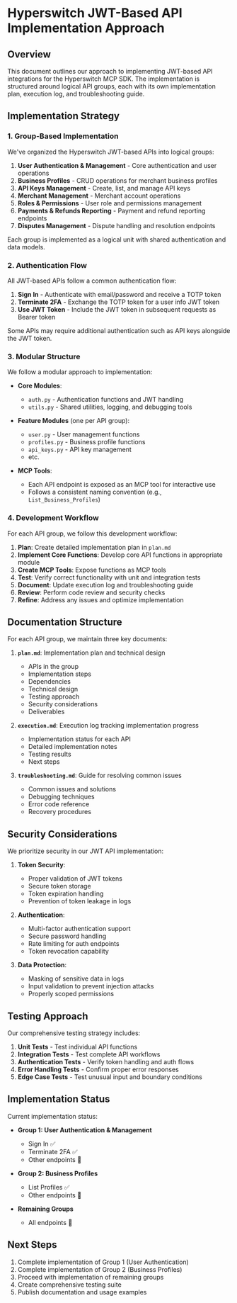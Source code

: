 # Hyperswitch JWT-Based API Implementation Approach

## Overview

This document outlines our approach to implementing JWT-based API integrations for the Hyperswitch MCP SDK. The implementation is structured around logical API groups, each with its own implementation plan, execution log, and troubleshooting guide.

## Implementation Strategy

### 1. Group-Based Implementation

We've organized the Hyperswitch JWT-based APIs into logical groups:

1. **User Authentication & Management** - Core authentication and user operations
2. **Business Profiles** - CRUD operations for merchant business profiles
3. **API Keys Management** - Create, list, and manage API keys
4. **Merchant Management** - Merchant account operations
5. **Roles & Permissions** - User role and permissions management
6. **Payments & Refunds Reporting** - Payment and refund reporting endpoints
7. **Disputes Management** - Dispute handling and resolution endpoints

Each group is implemented as a logical unit with shared authentication and data models.

### 2. Authentication Flow

All JWT-based APIs follow a common authentication flow:

1. **Sign In** - Authenticate with email/password and receive a TOTP token
2. **Terminate 2FA** - Exchange the TOTP token for a user info JWT token
3. **Use JWT Token** - Include the JWT token in subsequent requests as Bearer token

Some APIs may require additional authentication such as API keys alongside the JWT token.

### 3. Modular Structure

We follow a modular approach to implementation:

- **Core Modules**:
  - `auth.py` - Authentication functions and JWT handling
  - `utils.py` - Shared utilities, logging, and debugging tools
  
- **Feature Modules** (one per API group):
  - `user.py` - User management functions
  - `profiles.py` - Business profile functions
  - `api_keys.py` - API key management
  - etc.

- **MCP Tools**:
  - Each API endpoint is exposed as an MCP tool for interactive use
  - Follows a consistent naming convention (e.g., `List_Business_Profiles`)

### 4. Development Workflow

For each API group, we follow this development workflow:

1. **Plan**: Create detailed implementation plan in `plan.md`
2. **Implement Core Functions**: Develop core API functions in appropriate module
3. **Create MCP Tools**: Expose functions as MCP tools
4. **Test**: Verify correct functionality with unit and integration tests
5. **Document**: Update execution log and troubleshooting guide
6. **Review**: Perform code review and security checks
7. **Refine**: Address any issues and optimize implementation

## Documentation Structure

For each API group, we maintain three key documents:

1. **`plan.md`**: Implementation plan and technical design
   - APIs in the group
   - Implementation steps
   - Dependencies
   - Technical design
   - Testing approach
   - Security considerations
   - Deliverables

2. **`execution.md`**: Execution log tracking implementation progress
   - Implementation status for each API
   - Detailed implementation notes
   - Testing results
   - Next steps

3. **`troubleshooting.md`**: Guide for resolving common issues
   - Common issues and solutions
   - Debugging techniques
   - Error code reference
   - Recovery procedures

## Security Considerations

We prioritize security in our JWT API implementation:

1. **Token Security**:
   - Proper validation of JWT tokens
   - Secure token storage
   - Token expiration handling
   - Prevention of token leakage in logs

2. **Authentication**:
   - Multi-factor authentication support
   - Secure password handling
   - Rate limiting for auth endpoints
   - Token revocation capability

3. **Data Protection**:
   - Masking of sensitive data in logs
   - Input validation to prevent injection attacks
   - Properly scoped permissions

## Testing Approach

Our comprehensive testing strategy includes:

1. **Unit Tests** - Test individual API functions
2. **Integration Tests** - Test complete API workflows
3. **Authentication Tests** - Verify token handling and auth flows
4. **Error Handling Tests** - Confirm proper error responses
5. **Edge Case Tests** - Test unusual input and boundary conditions

## Implementation Status

Current implementation status:

- **Group 1: User Authentication & Management**
  - Sign In ✅
  - Terminate 2FA ✅
  - Other endpoints 📝

- **Group 2: Business Profiles**
  - List Profiles ✅
  - Other endpoints 📝

- **Remaining Groups**
  - All endpoints 📝

## Next Steps

1. Complete implementation of Group 1 (User Authentication)
2. Complete implementation of Group 2 (Business Profiles)
3. Proceed with implementation of remaining groups
4. Create comprehensive testing suite
5. Publish documentation and usage examples 